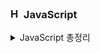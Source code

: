### <img alt="Html" src ="https://cdn-icons-png.flaticon.com/512/5968/5968292.png" width="17" height ="17"/>    JavaScript 

<details>
    <summary>
        JavaScript 총정리 
    </summary>

<div markdown="1">

* [📌JavaScript](https://www.notion.so/7dd0d10c0e854dfea03dd3b8d1eb7bef)

</div>


* 📌Sychronous vs Blocking, Promise
<div markdown="1">       

- [1. Blocking(동기) / Non-Blocking(비동기)](https://www.notion.so/7dd0d10c0e854dfea03dd3b8d1eb7bef#896c182e959e4f8da09776cd22766eb7) 

* [2. Async(비동기) / Sync (동기)](https://www.notion.so/7dd0d10c0e854dfea03dd3b8d1eb7bef#08ec565f85cf49daa665045cc6484437) 
 
* [3. Sync + Blocking / Async + Blocking](https://www.notion.so/7dd0d10c0e854dfea03dd3b8d1eb7bef#ea9d9b11d03b4bb497df97e43f1e3b0f)
[🔗](https://jh-7.tistory.com/25)

* [비동기 제어하는 방법 - 콜백함수 Callback](https://www.notion.so/7dd0d10c0e854dfea03dd3b8d1eb7bef#7f23b50c40a44edca567316f8c6bf07f) 
[🔗](https://www.youtube.com/watch?v=s1vpVCrT8f4)

* [비동기 제어하는 방법 - 콜백지옥 탈출](https://www.notion.so/7dd0d10c0e854dfea03dd3b8d1eb7bef#fb79beb4b0334c448448615657935721) 

* [✅ 1. Promise 프로미스 (Object)](https://www.notion.so/7dd0d10c0e854dfea03dd3b8d1eb7bef#54962cef9efa4292aab6f4d583cf244f) 

* [✅ 2. async/await 프로미스](https://www.notion.so/7dd0d10c0e854dfea03dd3b8d1eb7bef#e0d67c0a021e444e8f5e6aa4907f9555)

</div>
</div>

</details>


